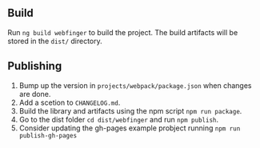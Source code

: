## Build

Run `ng build webfinger` to build the project. The build artifacts will be stored in the `dist/` directory.

## Publishing

1. Bump up the version in `projects/webpack/package.json` when changes are done.
1. Add a scetion to `CHANGELOG.md`.
2. Build the library and artifacts using the npm script `npm run package`.
3. Go to the dist folder `cd dist/webfinger` and run `npm publish`.
4. Consider updating the gh-pages example probject running `npm run publish-gh-pages`
